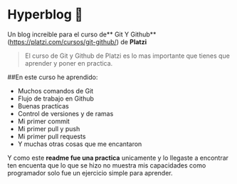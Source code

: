 # Hyperblog 💚

Un blog increible para el curso de** Git Y Github** (https://platzi.com/cursos/git-github/) de **Platzi** 

>El curso de Git y Github de Platzi es lo mas importante que tienes que aprender y poner en practica.

##En este curso he aprendido:

- Muchos comandos de Git
- Flujo de trabajo en Github
- Buenas practicas
- Control de versiones y de ramas
- Mi primer commit
- Mi primer pull y push
- Mi primer pull requests
- Y muchas otras cosas que me encantaron

Y como este **readme fue una practica** unicamente y lo llegaste a encontrar ten encuenta que lo que se hizo no muestra mis capacidades como programador solo fue un ejercicio simple para aprender. 

